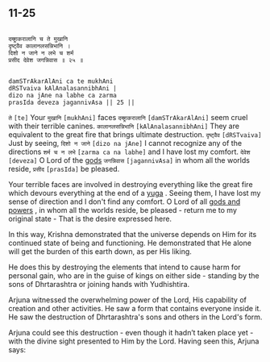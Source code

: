 ## 11-25


```shloka-sa

दम्ष्ट्राकरालानि च ते मुखानि
दृष्ट्वैव कालानलसन्निभानि ।
दिशो न जाने न लभे च शर्म
प्रसीद देवेश जगन्निवास ॥ २५ ॥

```
```shloka-sa-hk

damSTrAkarAlAni ca te mukhAni
dRSTvaiva kAlAnalasannibhAni |
dizo na jAne na labhe ca zarma
prasIda deveza jagannivAsa || 25 ||

```
`ते` `[te]` Your `मुखानि` `[mukhAni]` faces `दम्ष्ट्राकरालानि` `[damSTrAkarAlAni]` seem cruel with their terrible canines. `कालानलसन्निभानि` `[kAlAnalasannibhAni]` They are equivalent to the great fire that brings ultimate destruction. `दृष्ट्वैव` `[dRSTvaiva]` Just by seeing, `दिशो न जाने` `[dizo na jAne]` I cannot recognize any of the directions `शर्म च न लभे` `[zarma ca na labhe]` and I have lost my comfort. `देवेश` `[deveza]` O Lord of the 
[gods](gods_and_other_powers) `जगन्निवास` `[jagannivAsa]` in whom all the worlds reside, `प्रसीद` `[prasIda]` be pleased.

Your terrible faces are involved in destroying everything like the great fire which devours everything at the end of a 
[yuga](yugas)
. Seeing them, I have lost my sense of direction and I don't find any comfort. O Lord of all 
[gods and powers](gods_and_other_powers)
, in whom all the worlds reside, be pleased - return me to my original state - That is the desire expressed here.

In this way, Krishna demonstrated that the universe depends on Him for its continued state of being and functioning. He demonstrated that He alone will get the burden of this earth down, as per His liking. 

He does this by destroying the elements that intend to cause harm for personal gain, who are in the guise of kings on either side - standing by the sons of Dhrtarashtra or joining hands with Yudhishtira. 

Arjuna witnessed the overwhelming power of the Lord, His capability of creation and other activities. He saw a form that contains everyone inside it. He saw the destruction of Dhrtarashtra's sons and others in the Lord's form. 

Arjuna could see this destruction - even though it hadn’t taken place yet - with the divine sight presented to Him by the Lord. Having seen this, Arjuna says:


